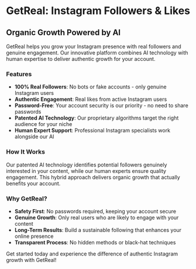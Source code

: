 # GetReal: Instagram Followers & Likes

## Organic Growth Powered by AI

GetReal helps you grow your Instagram presence with real followers and genuine engagement. Our innovative platform combines AI technology with human expertise to deliver authentic growth for your account.

### Features

- **100% Real Followers**: No bots or fake accounts - only genuine Instagram users
- **Authentic Engagement**: Real likes from active Instagram users
- **Password-Free**: Your account security is our priority - no need to share passwords
- **Patented AI Technology**: Our proprietary algorithms target the right audience for your niche
- **Human Expert Support**: Professional Instagram specialists work alongside our AI

### How It Works

Our patented AI technology identifies potential followers genuinely interested in your content, while our human experts ensure quality engagement. This hybrid approach delivers organic growth that actually benefits your account.

### Why GetReal?

- **Safety First**: No passwords required, keeping your account secure
- **Genuine Growth**: Only real users who are likely to engage with your content
- **Long-Term Results**: Build a sustainable following that enhances your online presence
- **Transparent Process**: No hidden methods or black-hat techniques

Get started today and experience the difference of authentic Instagram growth with GetReal!
